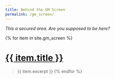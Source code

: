 ```yaml
---
title: Behind the GM Screen
permalink: /gm_screen/
---
```


*This a secured area. Are you supposed to be here?*

{% for item in site.gm_screen %}
# [{{ item.title }}]({{site.baseurl}}{{item.url}})
> {{ item.excerpt }}
{% endfor %}